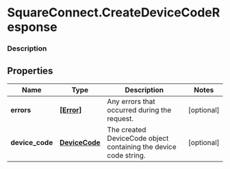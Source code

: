 # SquareConnect.CreateDeviceCodeResponse

### Description



## Properties
Name | Type | Description | Notes
------------ | ------------- | ------------- | -------------
**errors** | [**[Error]**](Error.md) | Any errors that occurred during the request. | [optional] 
**device_code** | [**DeviceCode**](DeviceCode.md) | The created DeviceCode object containing the device code string. | [optional] 


